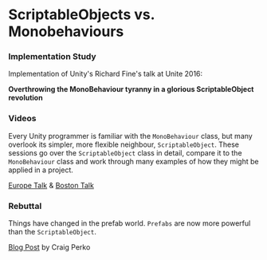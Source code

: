 # ScriptableObjects vs. Monobehaviours
### Implementation Study

Implementation of Unity's Richard Fine's talk at Unite 2016:

**Overthrowing the MonoBehaviour tyranny in a glorious ScriptableObject revolution**

### Videos
Every Unity programmer is familiar with the `MonoBehaviour` class, but many overlook its simpler, more flexible neighbour, `ScriptableObject`. These sessions go over the `ScriptableObject` class in detail, compare it to the `MonoBehaviour` class and work through many examples of how they might be applied in a project.

[Europe Talk](https://www.youtube.com/watch?v=VBA1QCoEAX4) & [Boston Talk](https://www.youtube.com/watch?v=6vmRwLYWNRo)



### Rebuttal
Things have changed in the prefab world. `Prefabs` are now more powerful than the `ScriptableObject`.

[Blog Post](http://projectperko.blogspot.ca/2016/07/scriptableobject.html) by Craig Perko
